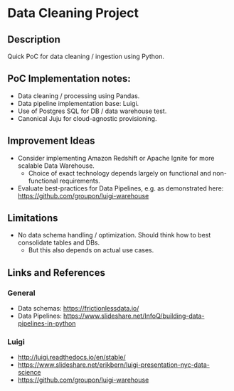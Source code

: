 # Data Cleaning Project

## Description

Quick PoC for data cleaning / ingestion using Python.

## PoC Implementation notes:

* Data cleaning / processing using Pandas.
* Data pipeline implementation base: Luigi.
* Use of Postgres SQL for DB / data warehouse test.
* Canonical Juju for cloud-agnostic provisioning.

## Improvement Ideas

* Consider implementing Amazon Redshift or Apache Ignite for more scalable Data Warehouse.
    * Choice of exact technology depends largely on functional and non-functional requirements.
* Evaluate best-practices for Data Pipelines, e.g. as demonstrated here: https://github.com/groupon/luigi-warehouse

## Limitations

* No data schema handling / optimization. Should think how to best consolidate tables and DBs.
    * But this also depends on actual use cases.

## Links and References

### General
* Data schemas: https://frictionlessdata.io/
* Data Pipelines: https://www.slideshare.net/InfoQ/building-data-pipelines-in-python

### Luigi
* http://luigi.readthedocs.io/en/stable/
* https://www.slideshare.net/erikbern/luigi-presentation-nyc-data-science
* https://github.com/groupon/luigi-warehouse
